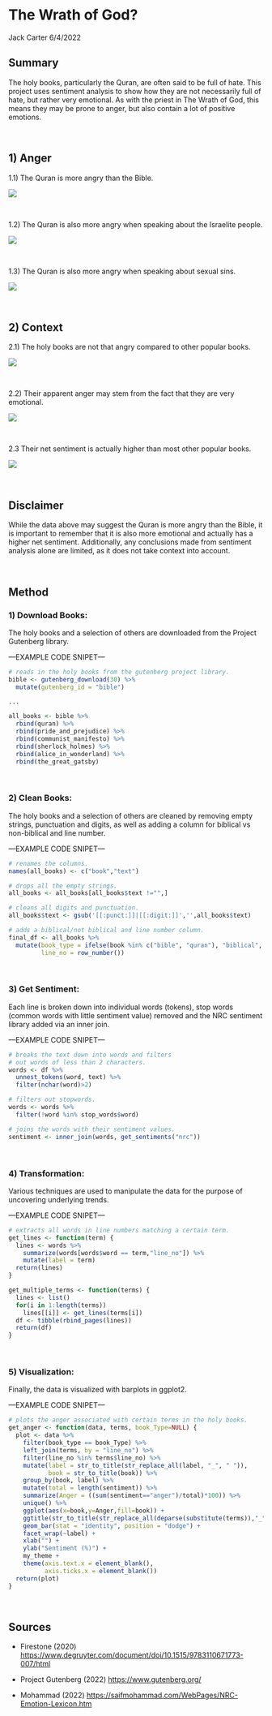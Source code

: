 The Wrath of God?
================
Jack Carter
6/4/2022

## **Summary**

The holy books, particularly the Quran, are often said to be full of
hate. This project uses sentiment analysis to show how they are not
necessarily full of hate, but rather very emotional. As with the priest
in The Wrath of God, this means they may be prone to anger, but also
contain a lot of positive emotions.

 

## **1) Anger**

1.1) The Quran is more angry than the Bible.

![](The-Wrath-of-God_files/figure-gfm/unnamed-chunk-1-1.png)<!-- -->

 

1.2) The Quran is also more angry when speaking about the Israelite
people.

![](The-Wrath-of-God_files/figure-gfm/unnamed-chunk-2-1.png)<!-- -->

 

1.3) The Quran is also more angry when speaking about sexual sins.

![](The-Wrath-of-God_files/figure-gfm/unnamed-chunk-3-1.png)<!-- -->

 

## **2) Context**

2.1) The holy books are not that angry compared to other popular books.

![](The-Wrath-of-God_files/figure-gfm/unnamed-chunk-4-1.png)<!-- -->

 

2.2) Their apparent anger may stem from the fact that they are very
emotional.

![](The-Wrath-of-God_files/figure-gfm/unnamed-chunk-5-1.png)<!-- -->

 

2.3 Their net sentiment is actually higher than most other popular
books.

![](The-Wrath-of-God_files/figure-gfm/unnamed-chunk-6-1.png)<!-- -->

 

## **Disclaimer**

While the data above may suggest the Quran is more angry than the Bible,
it is important to remember that it is also more emotional and actually
has a higher net sentiment. Additionally, any conclusions made from
sentiment analysis alone are limited, as it does not take context into
account.

 

## **Method**

### **1) Download Books:**

The holy books and a selection of others are downloaded from the Project
Gutenberg library.

—EXAMPLE CODE SNIPET—

``` r
# reads in the holy books from the gutenberg project library.
bible <- gutenberg_download(30) %>%
  mutate(gutenberg_id = "bible")

...

all_books <- bible %>%
  rbind(quran) %>%
  rbind(pride_and_prejudice) %>%
  rbind(communist_manifesto) %>%
  rbind(sherlock_holmes) %>%
  rbind(alice_in_wonderland) %>%
  rbind(the_great_gatsby)
```

 

### **2) Clean Books:**

The holy books and a selection of others are cleaned by removing empty
strings, punctuation and digits, as well as adding a column for biblical
vs non-biblical and line number.

—EXAMPLE CODE SNIPET—

``` r
# renames the columns. 
names(all_books) <- c("book","text")

# drops all the empty strings. 
all_books <- all_books[all_books$text !="",]

# cleans all digits and punctuation. 
all_books$text <- gsub('[[:punct:]]|[[:digit:]]','',all_books$text)

# adds a biblical/not biblical and line number column. 
final_df <- all_books %>%
  mutate(book_type = ifelse(book %in% c("bible", "quran"), "biblical", "non_biblical"),
         line_no = row_number())
```

 

### **3) Get Sentiment:**

Each line is broken down into individual words (tokens), stop words
(common words with little sentiment value) removed and the NRC sentiment
library added via an inner join.

—EXAMPLE CODE SNIPET—

``` r
# breaks the text down into words and filters 
# out words of less than 2 characters. 
words <- df %>%
  unnest_tokens(word, text) %>%
  filter(nchar(word)>2)

# filters out stopwords.
words <- words %>%
  filter(!word %in% stop_words$word)

# joins the words with their sentiment values. 
sentiment <- inner_join(words, get_sentiments("nrc"))
```

 

### **4) Transformation:**

Various techniques are used to manipulate the data for the purpose of
uncovering underlying trends.

—EXAMPLE CODE SNIPET—

``` r
# extracts all words in line numbers matching a certain term. 
get_lines <- function(term) {
  lines <- words %>%
    summarize(words[words$word == term,"line_no"]) %>%
    mutate(label = term)
  return(lines)
}

get_multiple_terms <- function(terms) {
  lines <- list()
  for(i in 1:length(terms))
    lines[[i]] <- get_lines(terms[i])
  df <- tibble(rbind_pages(lines))
  return(df)
}
```

 

### **5) Visualization:**

Finally, the data is visualized with barplots in ggplot2.

—EXAMPLE CODE SNIPET—

``` r
# plots the anger associated with certain terms in the holy books. 
get_anger <- function(data, terms, book_Type=NULL) {
  plot <- data %>% 
    filter(book_type == book_Type) %>%
    left_join(terms, by = "line_no") %>%
    filter(line_no %in% terms$line_no) %>%
    mutate(label = str_to_title(str_replace_all(label, "_", " ")),
           book = str_to_title(book)) %>%
    group_by(book, label) %>%
    mutate(total = length(sentiment)) %>%
    summarize(Anger = ((sum(sentiment=="anger")/total)*100)) %>%
    unique() %>%
    ggplot(aes(x=book,y=Anger,fill=book)) +
    ggtitle(str_to_title(str_replace_all(deparse(substitute(terms)),"_"," "))) +
    geom_bar(stat = "identity", position = "dodge") +
    facet_wrap(~label) +
    xlab("") +
    ylab("Sentiment (%)") +
    my_theme +
    theme(axis.text.x = element_blank(),
          axis.ticks.x = element_blank())
  return(plot)
}
```

 

## **Sources**

  - Firestone (2020)
    <https://www.degruyter.com/document/doi/10.1515/9783110671773-007/html>

  - Project Gutenberg (2022) <https://www.gutenberg.org/>

  - Mohammad (2022)
    <https://saifmohammad.com/WebPages/NRC-Emotion-Lexicon.htm>
